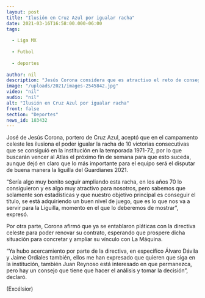 ```yaml
---
layout: post
title: "Ilusión en Cruz Azul por igualar racha"
date: 2021-03-16T16:58:00.000-06:00
tags:
  
  - Liga MX
  
  - Futbol
  
  - deportes
  
author: nil
description: "Jesús Corona considera que es atractivo el reto de conseguir 10 victorias consecutivas, como la racha que consiguieron en los años 70"
image: "/uploads/2021/images-2545842.jpg"
video: "nil"
audio: "nil"
alt: "Ilusión en Cruz Azul por igualar racha"
front: false
section: "Deportes"
news_id: 183432
---
```


José de Jesús Corona, portero de Cruz Azul, aceptó que en el campamento celeste les ilusiona el poder igualar la racha de 10 victorias consecutivas que se consiguió en la institución en la temporada 1971-72, por lo que buscarán vencer al Atlas el próximo fin de semana para que esto suceda, aunque dejó en claro que lo más importante para el equipo será el disputar de buena manera la liguilla del Guardianes 2021.

“Sería algo muy bonito seguir ampliando esta racha, en los años 70 lo consiguieron y es algo muy atractivo para nosotros, pero sabemos que solamente son estadísticas y que nuestro objetivo principal es conseguir el título, se está adquiriendo un buen nivel de juego, que es lo que nos va a servir para la Liguilla, momento en el que lo deberemos de mostrar”, expresó.

Por otra parte, Corona afirmó que ya se entablaron pláticas con la directiva celeste para poder renovar su contrato, esperando que prospere dicha situación para concretar y ampliar su vínculo con La Máquina.

“Ya hubo acercamiento por parte de la directiva, en específico Álvaro Dávila y Jaime Ordiales también, ellos me han expresado que quieren que siga en la institución, también Juan Reynoso está interesado en que permanezca, pero hay un consejo que tiene que hacer el análisis y tomar la decisión”, declaró.

(Excélsior)